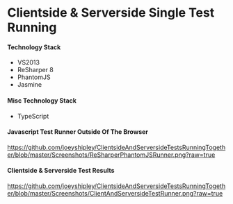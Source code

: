 # Clientside & Serverside Single Test Running

#### Technology Stack

- VS2013
- ReSharper 8
- PhantomJS
- Jasmine

#### Misc Technology Stack

- TypeScript

#### Javascript Test Runner Outside Of The Browser

https://github.com/joeyshipley/ClientsideAndServersideTestsRunningTogether/blob/master/Screenshots/ReSharperPhantomJSRunner.png?raw=true

#### Clientside & Serverside Test Results

https://github.com/joeyshipley/ClientsideAndServersideTestsRunningTogether/blob/master/Screenshots/ClientAndServersideTestRunner.png?raw=true
